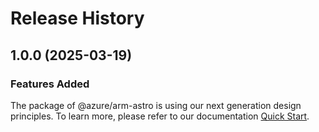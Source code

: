 # Release History
    
## 1.0.0 (2025-03-19)

### Features Added

The package of @azure/arm-astro is using our next generation design principles. To learn more, please refer to our documentation [Quick Start](https://aka.ms/azsdk/js/mgmt/quickstart).
